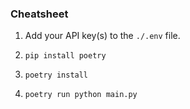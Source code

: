 
### Cheatsheet

1. Add your API key(s) to the `./.env` file.

2. `pip install poetry`

3. `poetry install`

4. `poetry run python main.py`